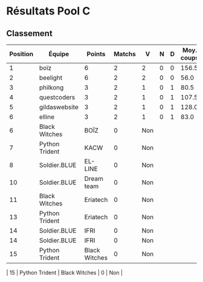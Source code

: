 # Résultats Pool C
## Classement
| Position | Équipe | Points | Matchs | V | N | D | Moy. coups |
|----------|---------|---------|---------|---|---|---|------------|
| 1 | boïz | 6 | 2 | 2 | 0 | 0 | 156.5 |
| 2 | beelight | 6 | 2 | 2 | 0 | 0 | 56.0 |
| 3 | philkong | 3 | 2 | 1 | 0 | 1 | 80.5 |
| 4 | questcoders | 3 | 2 | 1 | 0 | 1 | 107.5 |
| 5 | gildaswebsite | 3 | 2 | 1 | 0 | 1 | 128.0 |
| 6 | elline | 3 | 2 | 1 | 0 | 1 | 83.0 |
| 6 | Black Witches | BOÏZ | 0 | Non |
| 7 | Python Trident | KACW | 0 | Non |
| 8 | Soldier.BLUE | EL-LINE | 0 | Non |
| 10 | Soldier.BLUE | Dream team | 0 | Non |
| 11 | Black Witches | Eriatech | 0 | Non |
| 13 | Python Trident | Eriatech | 0 | Non |
| 14 | Soldier.BLUE | IFRI | 0 | Non |
| 14 | Soldier.BLUE | IFRI | 0 | Non |
| 15 | Python Trident | Black Witches | 0 | Non |

| 15 | Python Trident | Black Witches | 0 | Non |